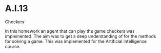 A.I.13
======

Checkers

In this homework an agent that can play the game checkers was implemented. 
The aim was to get a deep understanding of for the methods for solving a game. 
This was implemented for the Artificial Intelligence course.
